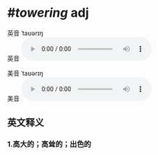 # ***\#towering*** adj
英音 ˈtaʊərɪŋ  
英音
<audio src="./media/towering1_AAC.aac" controls="controls"></audio>

美音 ˈtaʊərɪŋ  
美音
<audio src="./media/towering2_AAC.aac" controls="controls"></audio>



  

英文释义
---
### 1.**高大的；高耸的；出色的**  


